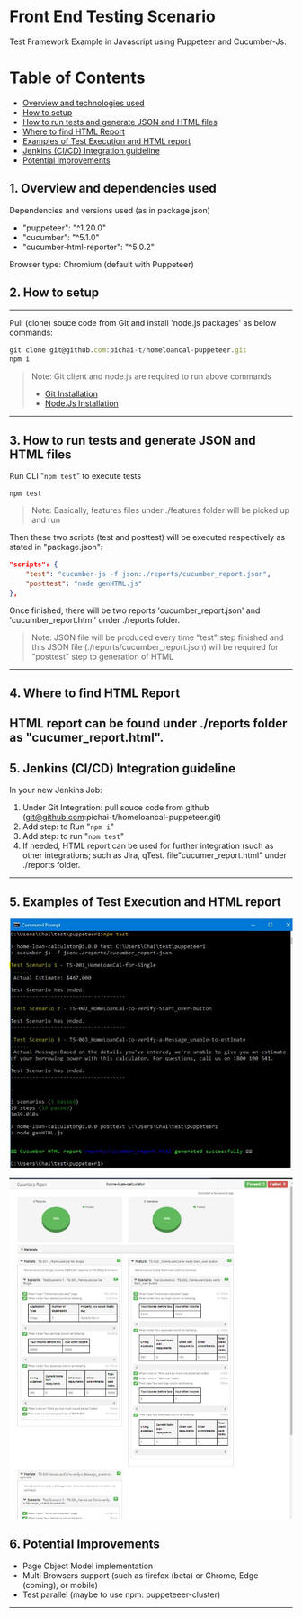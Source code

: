 
# **Front End Testing Scenario**
Test Framework Example in Javascript using Puppeteer and Cucumber-Js.



#   Table of Contents

* [Overview and technologies used](#overview)
* [How to setup](@howtosetup)
* [How to run tests and generate JSON and HTML files](#howtoruntests)
* [Where to find HTML Report](#htmlreport)
* [Examples of Test Execution and HTML report](#outputexamples)
* [Jenkins (CI/CD) Integration guideline](#jenkins)
* [Potential Improvements](#potentialimprovements)

<a name="overview"></a>
## 1. Overview and dependencies used

Dependencies and versions used (as in package.json)
* "puppeteer": "^1.20.0"
* "cucumber": "^5.1.0"
* "cucumber-html-reporter": "^5.0.2"

Browser type: Chromium (default with Puppeteer)

<a name="howtosetup"></a>
## 2. How to setup
___

Pull (clone) souce code from Git and install 'node.js packages' as below commands: 

```javascript
git clone git@github.com:pichai-t/homeloancal-puppeteer.git
npm i
```

> Note: Git client and node.js are required to run above commands
> * [Git Installation](https://www.atlassian.com/git/tutorials/install-git)
> * [Node.Js Installation](https://nodejs.org/en/download/) 
--- 

<a name="howtoruntests"></a>

## 3. How to run tests and generate JSON and HTML files

Run CLI "<code>npm test</code>" to execute tests 
```commandline
npm test
```
> Note: Basically, features files under ./features folder will be picked up and run


Then these two scripts (test and posttest) will be executed respectively as stated in "package.json":
```json
"scripts": {
    "test": "cucumber-js -f json:./reports/cucumber_report.json",
    "posttest": "node genHTML.js"
},    
```

Once finished, there will be two reports 'cucumber_report.json' and 'cucumber_report.html' under ./reports folder.   

> Note: JSON file will be produced every time "test" step finished and this JSON file (./reports/cucumber_report.json) will be required for "posttest" step to generation of HTML
---

<a name="htmlreport"></a>
## 4. Where to find HTML Report

HTML report can be found under ./reports folder as "cucumer_report.html".
---
<a name="jenkins"></a>
## 5. Jenkins (CI/CD) Integration guideline
In your new Jenkins Job:
1. Under Git Integration: pull souce code from github (git@github.com:pichai-t/homeloancal-puppeteer.git)
2. Add step: to Run "<code>npm i</code>"
3. Add step: to run "<code>npm test</code>"
4. If needed, HTML report can be used for further integration (such as other integrations; such as Jira, qTest. file"cucumer_report.html" under ./reports folder.

---
<a name="outputexamples"></a>
## 5. Examples of Test Execution and HTML report

![Image](./screenshots/npmtest.JPG)

![Image](./screenshots/report.html.JPG)

<a name="potentialimprovements"></a>
## 6. Potential Improvements

* Page Object Model implementation
* Multi Browsers support (such as firefox (beta) or Chrome, Edge (coming), or mobile)
* Test parallel (maybe to use npm: puppeteeer-cluster)

--- 
